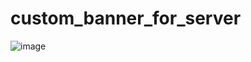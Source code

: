 # custom_banner_for_server

![image](https://github.com/gabflag/custom_banner_for_server/assets/95552879/4e5c3c9d-0f96-4ed7-b46a-edf6d7da5e4c)
